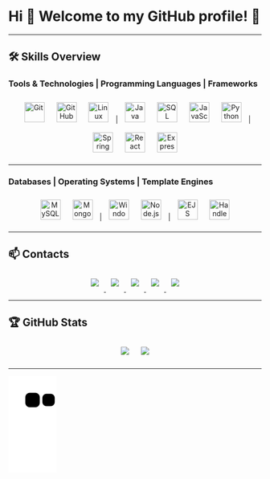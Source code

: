 # Hi 👋 Welcome to my GitHub profile! 🚀

---

## 🛠️ Skills Overview

### **Tools & Technologies** | **Programming Languages** | **Frameworks**
<p align="center">
  <img src="https://cdn.jsdelivr.net/gh/devicons/devicon/icons/git/git-original.svg" title="Git" width="40" height="40" style="margin:10px;"/>
  <img src="https://www.svgrepo.com/show/452211/github.svg" title="GitHub" width="40" height="40" style="margin:10px;"/>
  <img src="https://www.svgrepo.com/show/448236/linux.svg" title="Linux" width="40" height="40" style="margin:10px;"/>
  |
  <img src="https://www.svgrepo.com/show/353924/java.svg" title="Java" width="40" height="40" style="margin:10px;"/>
  <img src="https://www.svgrepo.com/show/255832/sql.svg" title="SQL" width="40" height="40" style="margin:10px;"/>
  <img src="https://www.svgrepo.com/show/353925/javascript.svg" title="JavaScript" width="40" height="40" style="margin:10px;"/>
  <img src="https://www.svgrepo.com/show/452091/python.svg" title="Python" width="40" height="40" style="margin:10px;"/>
  |
  <img src="https://www.svgrepo.com/show/354380/spring-icon.svg" title="Spring" width="40" height="40" style="margin:10px;"/>
  <img src="https://www.svgrepo.com/show/452092/react.svg" title="React" width="40" height="40" style="margin:10px;"/>
  <img src="https://cdn.iconscout.com/icon/free/png-512/free-express-logo-icon-download-in-svg-png-gif-file-formats--programming-language-logos-pack-icons-1175029.png" title="Express" width="40" height="40" style="margin:10px;"/>
</p>

---

### **Databases** | **Operating Systems** | **Template Engines**
<p align="center">
  <img src="https://www.svgrepo.com/show/303251/mysql-logo.svg" title="MySQL" width="40" height="40" style="margin:10px;"/>
  <img src="https://www.svgrepo.com/show/373845/mongo.svg" title="MongoDB" width="40" height="40" style="margin:10px;"/>
  |
  <img src="https://www.svgrepo.com/show/382713/windows-applications.svg" title="Windows" width="40" height="40" style="margin:10px;"/>
  <img src="https://www.svgrepo.com/show/452075/node-js.svg" title="Node.js" width="40" height="40" style="margin:10px;"/>
  |
  <img src="https://www.svgrepo.com/show/373574/ejs.svg" title="EJS" width="40" height="40" style="margin:10px;"/>
  <img src="https://www.svgrepo.com/show/353855/handlebars.svg" title="Handlebars" width="40" height="40" style="margin:10px;"/>
</p>

---

## 📫 Contacts
<p align="center">
  <a href="https://www.youtube.com/seu-canal-youtube-aqui" target="_blank">
    <img src="https://img.shields.io/badge/YouTube-FF0000?style=for-the-badge&logo=youtube&logoColor=white" style="margin:10px;"/>
  </a>
  <a href="https://instagram.com/seu-usuário-instagram-aqui" target="_blank">
    <img src="https://img.shields.io/badge/-Instagram-%23E4405F?style=for-the-badge&logo=instagram&logoColor=white" style="margin:10px;"/>
  </a>
  <a href="https://www.twitch.tv/seu-usuário-aqui" target="_blank">
    <img src="https://img.shields.io/badge/Twitch-9146FF?style=for-the-badge&logo=twitch&logoColor=white" style="margin:10px;"/>
  </a>
  <a href="mailto:contato@seu-usuário-aqui">
    <img src="https://img.shields.io/badge/Gmail-D14836?style=for-the-badge&logo=gmail&logoColor=white" style="margin:10px;"/>
  </a>
  <a href="https://www.linkedin.com/in/seu-usuário-linkedln-aqui" target="_blank">
    <img src="https://img.shields.io/badge/-LinkedIn-%230077B5?style=for-the-badge&logo=linkedin&logoColor=white" style="margin:10px;"/>
  </a>
</p>

---

## 🏆 GitHub Stats
<p align="center">
  <img src="https://github-readme-stats.vercel.app/api/top-langs/?username=PACFWL&layout=compact&langs_count=7&theme=dracula" height="150em" style="margin:10px;"/>
  <img src="https://github-readme-stats.vercel.app/api?username=PACFWL&show_icons=true&theme=dracula&include_all_commits=true&count_private=true" height="150em" style="margin:10px;"/>
</p>

---

![Snake animation](https://github.com/PACFWL/PACFWL/blob/output/github-contribution-grid-snake.svg)
